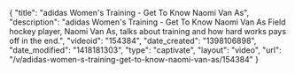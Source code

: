 {
    "title": "adidas Women's Training - Get To Know Naomi Van As",
    "description": "adidas Women's Training - Get To Know Naomi Van As Field hockey player, Naomi Van As, talks about training and how hard works pays off in the end.",
    "videoid": "154384",
    "date_created": "1398106898",
    "date_modified": "1418181303",
    "type": "captivate",
    "layout": "video",
    "url": "\/v\/adidas-women-s-training-get-to-know-naomi-van-as\/154384"
}